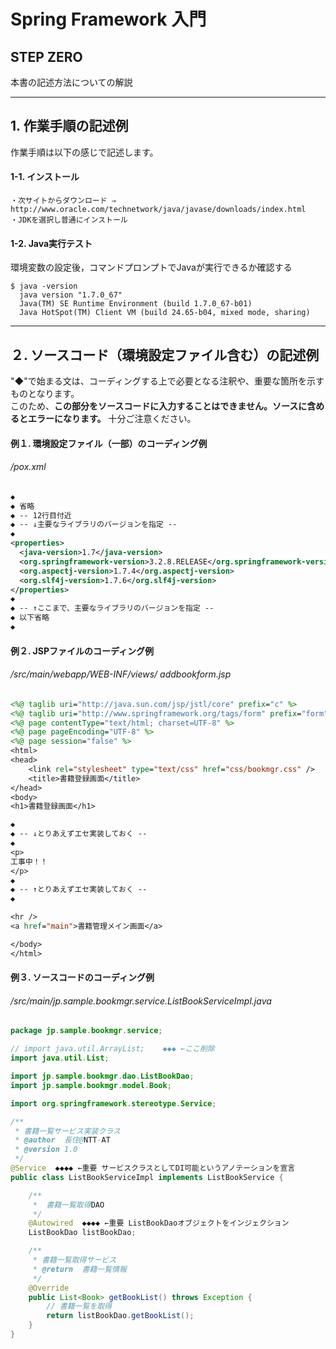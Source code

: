 # Spring Framework 入門
## STEP ZERO
本書の記述方法についての解説
***

## 1. 作業手順の記述例
作業手順は以下の感じで記述します。

#### 1-1. インストール

```
・次サイトからダウンロード ⇒ http://www.oracle.com/technetwork/java/javase/downloads/index.html
・JDKを選択し普通にインストール
```

#### 1-2. Java実行テスト
環境変数の設定後，コマンドプロンプトでJavaが実行できるか確認する

```
$ java -version
  java version "1.7.0_67"
  Java(TM) SE Runtime Environment (build 1.7.0_67-b01)
  Java HotSpot(TM) Client VM (build 24.65-b04, mixed mode, sharing)
```
***
## ２. ソースコード（環境設定ファイル含む）の記述例
"◆"で始まる文は、コーディングする上で必要となる注釈や、重要な箇所を示すものとなります。  
このため、**この部分をソースコードに入力することはできません。ソースに含めるとエラーになります。** 十分ご注意ください。

#### 例１. 環境設定ファイル（一部）のコーディング例
###### /pox.xml
```xml
◆
◆ 省略
◆ -- 12行目付近
◆ -- ↓主要なライブラリのバージョンを指定 --
◆
<properties>
  <java-version>1.7</java-version>
  <org.springframework-version>3.2.8.RELEASE</org.springframework-version>
  <org.aspectj-version>1.7.4</org.aspectj-version>
  <org.slf4j-version>1.7.6</org.slf4j-version>
</properties>
◆
◆ -- ↑ここまで、主要なライブラリのバージョンを指定 --
◆ 以下省略
◆
```

#### 例２. JSPファイルのコーディング例
###### /src/main/webapp/WEB-INF/views/ addbookform.jsp

```jsp
<%@ taglib uri="http://java.sun.com/jsp/jstl/core" prefix="c" %>
<%@ taglib uri="http://www.springframework.org/tags/form" prefix="form" %>
<%@ page contentType="text/html; charset=UTF-8" %>
<%@ page pageEncoding="UTF-8" %>
<%@ page session="false" %>
<html>
<head>
	<link rel="stylesheet" type="text/css" href="css/bookmgr.css" />
	<title>書籍登録画面</title>
</head>
<body>
<h1>書籍登録画面</h1>

◆
◆ -- ↓とりあえずエセ実装しておく --
◆
<p>
工事中！！
</p>
◆
◆ -- ↑とりあえずエセ実装しておく --
◆

<hr />
<a href="main">書籍管理メイン画面</a>

</body>
</html>
```

#### 例３. ソースコードのコーディング例
###### /src/main/jp.sample.bookmgr.service.ListBookServiceImpl.java

```java
package jp.sample.bookmgr.service;

// import java.util.ArrayList;    ◆◆◆ ←ここ削除
import java.util.List;

import jp.sample.bookmgr.dao.ListBookDao;
import jp.sample.bookmgr.model.Book;

import org.springframework.stereotype.Service;

/**
 * 書籍一覧サービス実装クラス
 * @author	長住@NTT-AT
 * @version	1.0
 */
@Service  ◆◆◆◆ ←重要 サービスクラスとしてDI可能というアノテーションを宣言
public class ListBookServiceImpl implements ListBookService {

	/**
	 *  書籍一覧取得DAO
	 */
	@Autowired	◆◆◆◆ ←重要 ListBookDaoオブジェクトをインジェクション
	ListBookDao listBookDao;

	/**
	 * 書籍一覧取得サービス
	 * @return	書籍一覧情報
	 */
	@Override
	public List<Book> getBookList() throws Exception {
		// 書籍一覧を取得
		return listBookDao.getBookList();
	}
}
```
